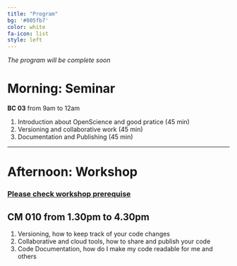 ```yaml
---
title: "Program"
bg: '#005fb7'
color: white
fa-icon: list
style: left
---
```


_The program will be complete soon_

# Morning: Seminar 

**BC 03** from 9am to 12am

1. Introduction about OpenScience and good pratice (45 min)
2. Versioning and collaborative work (45 min)
3. Documentation and Publishing (45 min)

---

# Afternoon: Workshop 
### [Please check workshop prerequise](https://epfl-scitas.github.io/SoOpen/#workshop)

## **CM 010** from 1.30pm to 4.30pm

1. Versioning, how to keep track of your code changes
2. Collaborative and cloud tools, how to share and publish your code
3. Code Documentation, how do I make my code readable for me and others
